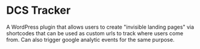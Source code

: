 DCS Tracker
================

A WordPress plugin that allows users to create "invisible landing pages" via shortcodes that can be used as custom urls
to track where users come from. Can also trigger google analytic events for the same purpose.
